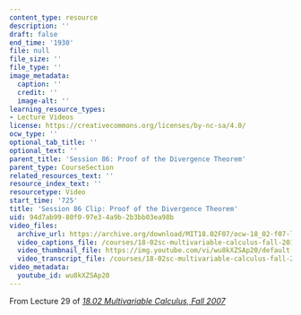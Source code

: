 ```yaml
---
content_type: resource
description: ''
draft: false
end_time: '1930'
file: null
file_size: ''
file_type: ''
image_metadata:
  caption: ''
  credit: ''
  image-alt: ''
learning_resource_types:
- Lecture Videos
license: https://creativecommons.org/licenses/by-nc-sa/4.0/
ocw_type: ''
optional_tab_title: ''
optional_text: ''
parent_title: 'Session 86: Proof of the Divergence Theorem'
parent_type: CourseSection
related_resources_text: ''
resource_index_text: ''
resourcetype: Video
start_time: '725'
title: 'Session 86 Clip: Proof of the Divergence Theorem'
uid: 94d7ab99-80f0-97e3-4a9b-2b3bb03ea98b
video_files:
  archive_url: https://archive.org/download/MIT18.02F07/ocw-18_02-f07-lec29_300k.mp4
  video_captions_file: /courses/18-02sc-multivariable-calculus-fall-2010/wu8kXZSAp20_captions.vtt
  video_thumbnail_file: https://img.youtube.com/vi/wu8kXZSAp20/default.jpg
  video_transcript_file: /courses/18-02sc-multivariable-calculus-fall-2010/wu8kXZSAp20_transcript.pdf
video_metadata:
  youtube_id: wu8kXZSAp20
---
```

From Lecture 29 of [_18.02 Multivariable Calculus, Fall 2007_](/courses/18-02-multivariable-calculus-fall-2007/video_galleries/video-lectures)